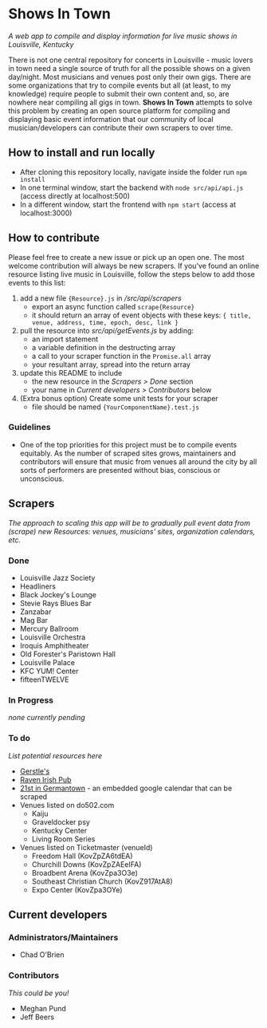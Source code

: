 # Shows In Town
*A web app to compile and display information for live music shows in Louisville, Kentucky*

There is not one central repository for concerts in Louisville - music lovers in town need a single source of truth for all the possible shows on a given day/night. Most musicians and venues post only their own gigs. There are some organizations that try to compile events but all (at least, to my knowledge) require people to submit their own content and, so, are nowhere near compiling all gigs in town. **Shows In Town** attempts to solve this problem by creating an open source platform for compiling and displaying basic event information that our community of local musician/developers can contribute their own scrapers to over time.


## How to install and run locally

- After cloning this repository locally, navigate inside the folder run `npm install`
- In one terminal window, start the backend with `node src/api/api.js` (access directly at localhost:500)
- In a different window, start the frontend with `npm start` (access at localhost:3000)


## How to contribute

Please feel free to create a new issue or pick up an open one. The most welcome contribution will always be new scrapers. If you've found an online resource listing live music in Louisville, follow the steps below to add those events to this list:

1. add a new file `{Resource}.js` in */src/api/scrapers* 
	- export an async function called `scrape{Resource}`
	- it should return an array of event objects with these keys: `{ title, venue, address, time, epoch, desc, link }`
2. pull the resource into *src/api/getEvents.js* by adding:
	- an import statement
	- a variable definition in the destructing array
	- a call to your scraper function in the `Promise.all` array
	- your resultant array, spread into the return array
3. update this README to include
	- the new resource in the *Scrapers > Done* section
	- your name in *Current developers > Contributors* below
4. (Extra bonus option) Create some unit tests for your scraper
	- file should be named `{YourComponentName}.test.js`

### Guidelines

- One of the top priorities for this project must be to compile events equitably. As the number of scraped sites grows, maintainers and contributors will ensure that music from venues all around the city by all sorts of performers are presented without bias, conscious or unconscious.

## Scrapers
*The approach to scaling this app will be to gradually pull event data from (scrape) new Resources: venues, musicians' sites, organization calendars, etc.*

### Done

- Louisville Jazz Society
- Headliners
- Black Jockey's Lounge
- Stevie Rays Blues Bar
- Zanzabar
- Mag Bar
- Mercury Ballroom
- Louisville Orchestra
- Iroquis Amphitheater
- Old Forester's Paristown Hall
- Louisville Palace
- KFC YUM! Center
- fifteenTWELVE

### In Progress

*none currently pending*

### To do
*List potential resources here*

- [Gerstle's](https://www.gerstles.com/louisville/wp-json)
- [Raven Irish Pub](https://theravenirishpub.com/wp-json/wp/v2/ajde_events)
- [21st in Germantown](https://www.21stgermantown.com/events) - an embedded google calendar that can be scraped
- Venues listed on do502.com
	- Kaiju
	- Graveldocker psy
	- Kentucky Center
	- Living Room Series
- Venues listed on Ticketmaster (venueId)
	- Freedom Hall (KovZpZA6tdEA)
	- Churchill Downs (KovZpZAEeIFA)
	- Broadbent Arena (KovZpa3O3e)
	- Southeast Christian Church (KovZ917AtA8)
	- Expo Center (KovZpa3OYe)

## Current developers

### Administrators/Maintainers

- Chad O'Brien

### Contributors
*This could be you!*

- Meghan Pund
- Jeff Beers
